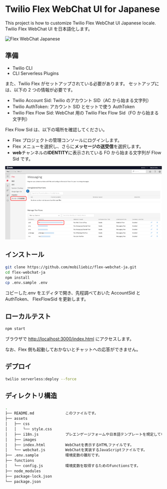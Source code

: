 # Twilio Flex WebChat UI for Japanese

This project is how to customize Twilio Flex WebChat UI Japanese locale.
Twilio Flex WebChat UI を日本語化します。

![Flex WebChat Japanese](./assets/images/FlexWebChatJapanese.gif)

## 準備

- Twilio CLI
- CLI Serverless Plugins

また、Twilio Flex がセットアップされている必要があります。
セットアップには、以下の 2 つの情報が必要です。

- Twilio Account Sid: Twilio のアカウント SID（AC から始まる文字列）
- Twilio AuthToken: アカウント SID とセットで使う AuthToken
- Twilio Flex Flow Sid: WebChat 用の Twilio Flex Flow Sid（FO から始まる文字列）

Flex Flow Sid は、以下の場所を確認してください。

- Flex プロジェクトの管理コンソールにログインします。
- Flex メニューを選択し、さらに**メッセージの送受信**を選択します。
- **web**チャンネルの**IDENTITY**に表示されている FO から始まる文字列が Flow Sid です。

![Flex flow sid](./assets/images/flowSid.png)

## インストール

```sh
git clone https://github.com/mobiliebiz/flex-webchat-ja.git
cd flex-webchat-ja
npm install
cp .env.sample .env
```

コピーした.env をエディタで開き、先程調べておいた AccountSid と AuthToken、 FlexFlowSid を更新します。

## ローカルテスト

```sh
npm start
```

ブラウザで
[http://localhost:3000/index.html](http://localhost:3000/index.html)
にアクセスします。

なお、Flex 側も起動しておかないとチャットへの応答ができません。

## デプロイ

```sh
twilio serverless:deploy --force
```

## ディレクトリ構造

```sh
.
├── README.md              このファイルです。
├── assets
│   ├── css
│   │   └── style.css
│   ├── i18n.js            プレエンゲージフォームや日本語テンプレートを規定しているファイルです。
│   ├── images
│   ├── index.html         WebChatを表示するHTMLファイルです。
│   └── webchat.js         WebChatを実装するJavaScriptファイルです。
├── .env.sample            環境変数の雛形です。
├── functions
│   └── config.js          環境変数を取得するためのFunctionsです。
├── node_modules
├── package-lock.json
└── package.json
```
